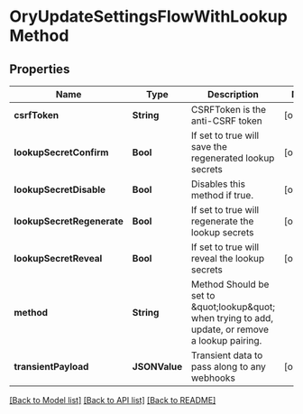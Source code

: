# OryUpdateSettingsFlowWithLookupMethod

## Properties
Name | Type | Description | Notes
------------ | ------------- | ------------- | -------------
**csrfToken** | **String** | CSRFToken is the anti-CSRF token | [optional] 
**lookupSecretConfirm** | **Bool** | If set to true will save the regenerated lookup secrets | [optional] 
**lookupSecretDisable** | **Bool** | Disables this method if true. | [optional] 
**lookupSecretRegenerate** | **Bool** | If set to true will regenerate the lookup secrets | [optional] 
**lookupSecretReveal** | **Bool** | If set to true will reveal the lookup secrets | [optional] 
**method** | **String** | Method  Should be set to \&quot;lookup\&quot; when trying to add, update, or remove a lookup pairing. | 
**transientPayload** | **JSONValue** | Transient data to pass along to any webhooks | [optional] 

[[Back to Model list]](../README.md#documentation-for-models) [[Back to API list]](../README.md#documentation-for-api-endpoints) [[Back to README]](../README.md)


